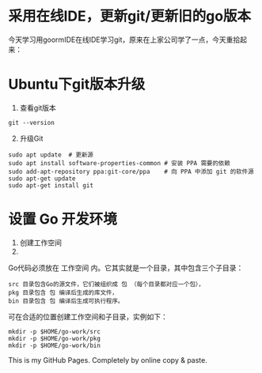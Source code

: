 # 采用在线IDE，更新git/更新旧的go版本

今天学习用goormIDE在线IDE学习git，原来在上家公司学了一点，今天重拾起来：


# Ubuntu下git版本升级

1. 查看git版本
```
git --version
```
2. 升级Git
```
sudo apt update  # 更新源
sudo apt install software-properties-common # 安装 PPA 需要的依赖
sudo add-apt-repository ppa:git-core/ppa    # 向 PPA 中添加 git 的软件源
sudo apt-get update
sudo apt-get install git
```

# 设置 Go 开发环境
1. 创建工作空间
2. 
Go代码必须放在 工作空间 内。它其实就是一个目录，其中包含三个子目录：
```
src 目录包含Go的源文件，它们被组织成 包 （每个目录都对应一个包），
pkg 目录包含 包 编译后生成的库文件，
bin 目录包含 包 编译后生成可执行程序。
```

可在合适的位置创建工作空间和子目录，实例如下：
```
mkdir -p $HOME/go-work/src
mkdir -p $HOME/go-work/pkg
mkdir -p $HOME/go-work/bin
```



This is my GitHub Pages.
Completely by online copy & paste.

